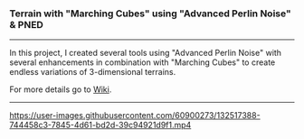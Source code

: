 ### Terrain with "Marching Cubes" using "Advanced Perlin Noise" & PNED
***
In this project, I created several tools using "Advanced Perlin Noise" with several enhancements in combination
with "Marching Cubes" to create endless variations of 3-dimensional terrains. </br>

For more details go to [Wiki](https://github.com/MauriceJohannssen/MarchingCubes/wiki).
***

https://user-images.githubusercontent.com/60900273/132517388-744458c3-7845-4d61-bd2d-39c94921d9f1.mp4
